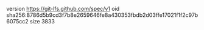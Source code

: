 version https://git-lfs.github.com/spec/v1
oid sha256:8786d5b9cd3f7b8e2659646fe8a430353fbdb2d03ffe17021f1f2c97b6075cc2
size 3833
